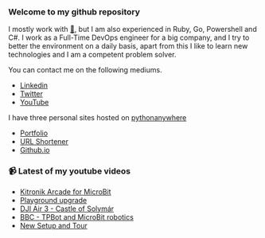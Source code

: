 ### Welcome to my github repository

I mostly work with [:snake:](https://www.python.org/), but I am also experienced in Ruby, Go, Powershell and C#. I work as a Full-Time DevOps engineer for a big company, and I try to better the environment on a daily basis, apart from this I like to learn new technologies and I am a competent problem solver.

You can contact me on the following mediums.
- [Linkedin](https://www.linkedin.com/in/r3ap3rpy)
- [Twitter](https://twitter.com/r3ap3rpy)
- [YouTube](https://www.youtube.com/channel/UC1qkMXH8d2I9DDAtBSeEHqg)

I have three personal sites hosted on [pythonanywhere](https://www.pythonanywhere.com/)
- [Portfolio](http://r3ap3rpy.pythonanywhere.com/)
- [URL Shortener](http://shortenpy.pythonanywhere.com/)
- [Github.io](https://r3ap3rpy.github.io/)

### :video_camera: Latest of my youtube videos
<!-- YOUTUBE:START -->
- [Kitronik Arcade for MicroBit](https://www.youtube.com/watch?v=ARYEhOXBMkM)
- [Playground upgrade](https://www.youtube.com/watch?v=FvGLsDBnEo8)
- [DJI Air 3 - Castle of Solymár](https://www.youtube.com/watch?v=zLTnDOc_CqI)
- [BBC - TPBot and MicroBit robotics](https://www.youtube.com/watch?v=KAXM2sFi3aY)
- [New Setup and Tour](https://www.youtube.com/watch?v=uHE7UZPnmZs)
<!-- YOUTUBE:END -->

